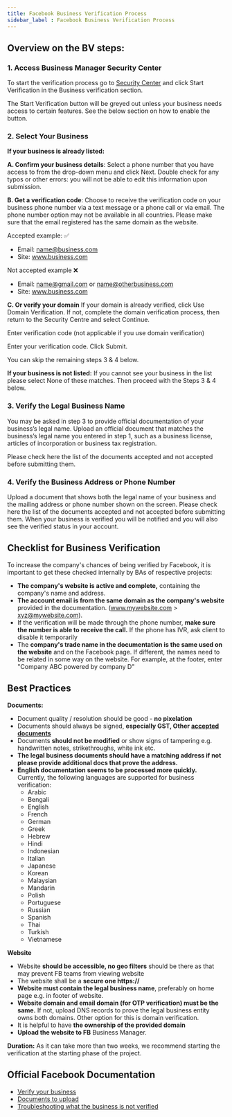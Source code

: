 ```yaml
---
title: Facebook Business Verification Process
sidebar_label : Facebook Business Verification Process
---
```


## Overview on the BV steps:

### 1. Access Business Manager Security Center

To start the verification process go to [Security Center](https://business.facebook.com/settings/security) and click Start Verification in the Business
verification section.

The Start Verification button will be greyed out unless your business needs access to certain
features. See the below section on how to enable the button.

### 2. Select Your Business

**If your business is already listed:**

**A. Confirm your business details**: Select a phone number that you have access to from the drop-down menu and click Next.
Double check for any typos or other errors: you will not be able to edit this information upon
submission.

**B. Get a verification code**: Choose to receive the verification code on your business phone number via a text message or a
phone call or via email. The phone number option may not be available in all countries.
Please make sure that the email registered has the same domain as the website.

Accepted example: ✅
- Email: name@business.com
- Site: www.business.com

Not accepted example ❌
- Email: name@gmail.com or name@otherbusiness.com
- Site: www.business.com

**C. Or verify your domain**
If your domain is already verified, click Use Domain Verification. If not, complete the domain verification process, then return to the Security Centre and select Continue. 

Enter verification code (not applicable if you use domain verification)

Enter your verification code. Click Submit.

You can skip the remaining steps 3 & 4 below.

**If your business is not listed:** If you cannot see your business in the list please select None of these matches.
Then proceed with the Steps 3 & 4 below.

### 3. Verify the Legal Business Name
You may be asked in step 3 to provide official documentation of your business’s legal name. Upload an official document that matches the business’s legal name you entered in step 1, such as a business license, articles of incorporation or business tax registration. 

Please check here the list of the documents accepted and not accepted before submitting them.

### 4. Verify the Business Address or Phone Number

Upload a document that shows both the legal name of your business and the mailing address or
phone number shown on the screen.
Please check here the list of the documents accepted and not accepted before submitting them.
When your business is verified you will be notified and you will also see the verified status in
your account.

## Checklist for Business Verification

To increase the company's chances of being verified by Facebook, it is important to get these
checked internally by BAs of respective projects:

- **The company's website is active and complete,** containing the company's name and
address.
- **The account email is from the same domain as the company's website** provided in
the documentation. (www.mywebsite.com > xyz@mywebsite.com).
- If the verification will be made through the phone number, **make sure the number is
able to receive the call.** If the phone has IVR, ask client to disable it temporarily
- The **company's trade name in the documentation is the same used on the website**
and on the Facebook page. If different, the names need to be related in some way on
the website. For example, at the footer, enter "Company ABC powered by company D"

## Best Practices

**Documents:**


- Document quality / resolution should be good - **no pixelation**
- Documents should always be signed, **especially GST, Other [accepted documents](https://www.facebook.com/business/help/159334372093366)**
- Documents **should not be modified** or show signs of tampering e.g. handwritten notes, strikethroughs, white ink etc.
- **The legal business documents should have a matching address if not please provide additional docs that prove the address.**
- **English documentation seems to be processed more quickly.** Currently, the following languages are supported for business verification:
    - Arabic
    - Bengali
    - English
    - French
    - German
    - Greek
    - Hebrew
    - Hindi
    - Indonesian
    - Italian
    - Japanese
    - Korean
    - Malaysian
    - Mandarin
    - Polish
    - Portuguese
    - Russian
    - Spanish
    - Thai
    - Turkish
    - Vietnamese

**Website**
- Website **should be accessible, no geo filters** should be there as that may prevent FB teams from viewing website
- The website shall be a **secure one https://**
- **Website must contain the legal business name**, preferably on home page e.g. in footer of website.
- **Website domain and email domain (for OTP verification) must be the same.** If not, upload DNS records to prove the legal business entity owns both domains. Other option for this is domain verification.
- It is helpful to have **the ownership of the provided domain**
- **Upload the website to FB** Business Manager.

**Duration:**
As it can take more than two weeks, we recommend starting the verification at the starting phase of the project.

## Official Facebook Documentation

- [Verify your business](https://www.facebook.com/business/help/2058515294227817?id=180505742745347)
- [Documents to upload](https://www.facebook.com/business/help/159334372093366)
- [Troubleshooting what the business is not verified](https://www.facebook.com/business/help/2342133782492969?id=180505742745347)